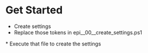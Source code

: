 

# Get Started

* Create settings
* Replace those tokens in epi__00__create_settings.ps1
<mandantid>
<apiuser>
<masterlistid>
* Execute that file to create the settings